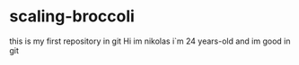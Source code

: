 # scaling-broccoli
this is my first repository in git
Hi im nikolas i`m 24 years-old and im good in git
